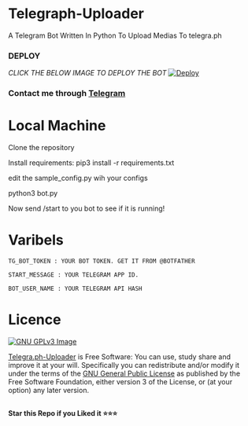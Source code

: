 # Telegraph-Uploader
A Telegram Bot Written In Python To Upload Medias To telegra.ph 

### DEPLOY
*CLICK THE BELOW IMAGE TO DEPLOY THE BOT*
[![Deploy](https://telegra.ph/file/a8738fdea85a15aa86de0.jpg)](https://heroku.com/deploy?template=https://github.com/MR-SHRLCK/Telegraph-Bot/)
### Contact me through [Telegram](t.me/Xaira_bot)
# Local Machine
Clone the repository

Install requirements: pip3 install -r requirements.txt

edit the sample_config.py wih your configs

python3 bot.py

Now send /start to you bot to see if it is running!


# Varibels

``TG_BOT_TOKEN : YOUR BOT TOKEN. GET IT FROM @BOTFATHER``

``START_MESSAGE : YOUR TELEGRAM APP ID.``

``BOT_USER_NAME : YOUR TELEGRAM API HASH``

# Licence
[![GNU GPLv3 Image](https://www.gnu.org/graphics/gplv3-127x51.png)](http://www.gnu.org/licenses/gpl-3.0.en.html)  

[Telegra.ph-Uploader](https://github.com/MR-SHRLCK/Telegraph-Bot/) is Free Software: You can use, study share and improve it at your
will. Specifically you can redistribute and/or modify it under the terms of the
[GNU General Public License](https://www.gnu.org/licenses/gpl.html) as
published by the Free Software Foundation, either version 3 of the License, or
(at your option) any later version. 

##

**Star this Repo if you Liked it ⭐⭐⭐**
